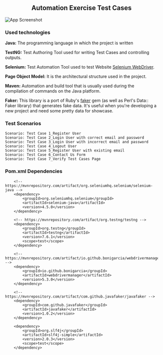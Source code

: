 <h2  align="center" > Automation Exercise Test Cases</h2>

![App Screenshot](https://user-images.githubusercontent.com/50528457/197885512-a78cd142-7626-4ef3-8f1c-9035102ffb69.PNG)

### Used technologies

**Java:** The programming language in which the project is written

**TestNG:** Test Authoring Tool used for writing Test Cases and controlling outputs.

**Selenium:** Test Automation Tool used to test
Website [Selenium WebDriver](https://www.selenium.dev/documentation/webdriver/).

**Page Object Model:** It is the architectural structure used in the project.

**Maven:** Automation and build tool that is usually used during the compilation of commands on the Java platform.

**Faker:** This library is a port of Ruby's [faker](https://github.com/faker-js/faker) gem (as well as Perl's Data::
Faker library) that generates fake data.
It's useful when you're developing a new project and need some pretty data for showcase.

### Test Scenarios

    Scenario: Test Case 1_Register User
    Scenario: Test Case 2_Login User with correct email and password
    Scenario: Test Case 3_Login User with incorrect email and password
    Scenario: Test Case 4_Logout User
    Scenario: Test Case 5_Register User with existing email
    Scenario: Test Case 6_Contact Us Form
    Scenario: Test Case 7_Verify Test Cases Page

### Pom.xml Dependencies

        <!-- https://mvnrepository.com/artifact/org.seleniumhq.selenium/selenium-java -->
        <dependency>
            <groupId>org.seleniumhq.selenium</groupId>
            <artifactId>selenium-java</artifactId>
            <version>4.5.0</version>
        </dependency>

        <!-- https://mvnrepository.com/artifact/org.testng/testng -->
        <dependency>
            <groupId>org.testng</groupId>
            <artifactId>testng</artifactId>
            <version>7.6.1</version>
            <scope>test</scope>
        </dependency>

        <!-- https://mvnrepository.com/artifact/io.github.bonigarcia/webdrivermanager -->
        <dependency>
            <groupId>io.github.bonigarcia</groupId>
            <artifactId>webdrivermanager</artifactId>
            <version>5.3.0</version>
        </dependency>

        <!-- https://mvnrepository.com/artifact/com.github.javafaker/javafaker -->
        <dependency>
            <groupId>com.github.javafaker</groupId>
            <artifactId>javafaker</artifactId>
            <version>1.0.2</version>
        </dependency>

        <dependency>
            <groupId>org.slf4j</groupId>
            <artifactId>slf4j-simple</artifactId>
            <version>2.0.3</version>
            <scope>test</scope>
        </dependency>

       